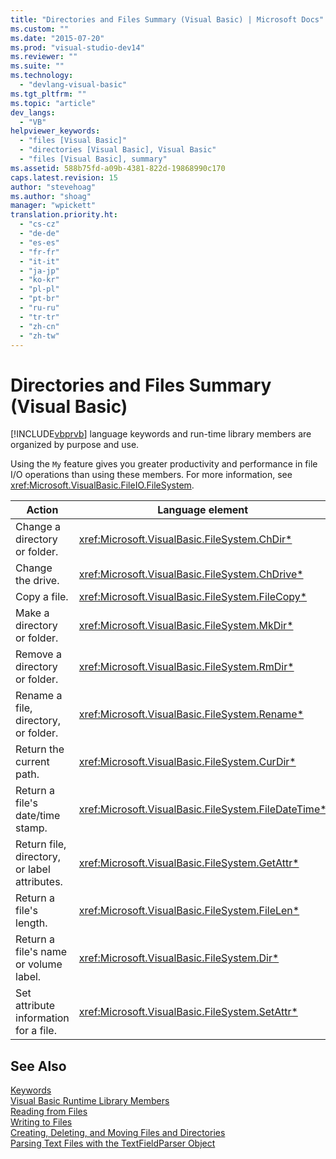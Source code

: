 ```yaml
---
title: "Directories and Files Summary (Visual Basic) | Microsoft Docs"
ms.custom: ""
ms.date: "2015-07-20"
ms.prod: "visual-studio-dev14"
ms.reviewer: ""
ms.suite: ""
ms.technology: 
  - "devlang-visual-basic"
ms.tgt_pltfrm: ""
ms.topic: "article"
dev_langs: 
  - "VB"
helpviewer_keywords: 
  - "files [Visual Basic]"
  - "directories [Visual Basic], Visual Basic"
  - "files [Visual Basic], summary"
ms.assetid: 588b75fd-a09b-4381-822d-19868990c170
caps.latest.revision: 15
author: "stevehoag"
ms.author: "shoag"
manager: "wpickett"
translation.priority.ht: 
  - "cs-cz"
  - "de-de"
  - "es-es"
  - "fr-fr"
  - "it-it"
  - "ja-jp"
  - "ko-kr"
  - "pl-pl"
  - "pt-br"
  - "ru-ru"
  - "tr-tr"
  - "zh-cn"
  - "zh-tw"
---
```

# Directories and Files Summary (Visual Basic)
[!INCLUDE[vbprvb](../../../csharp/programming-guide/concepts/linq/includes/vbprvb_md.md)] language keywords and run-time library members are organized by purpose and use.  
  
 Using the `My` feature gives you greater productivity and performance in file I/O operations than using these members. For more information, see <xref:Microsoft.VisualBasic.FileIO.FileSystem>.  
  
|**Action**|**Language element**|  
|----------------|--------------------------|  
|Change a directory or folder.|<xref:Microsoft.VisualBasic.FileSystem.ChDir*>|  
|Change the drive.|<xref:Microsoft.VisualBasic.FileSystem.ChDrive*>|  
|Copy a file.|<xref:Microsoft.VisualBasic.FileSystem.FileCopy*>|  
|Make a directory or folder.|<xref:Microsoft.VisualBasic.FileSystem.MkDir*>|  
|Remove a directory or folder.|<xref:Microsoft.VisualBasic.FileSystem.RmDir*>|  
|Rename a file, directory, or folder.|<xref:Microsoft.VisualBasic.FileSystem.Rename*>|  
|Return the current path.|<xref:Microsoft.VisualBasic.FileSystem.CurDir*>|  
|Return a file's date/time stamp.|<xref:Microsoft.VisualBasic.FileSystem.FileDateTime*>|  
|Return file, directory, or label attributes.|<xref:Microsoft.VisualBasic.FileSystem.GetAttr*>|  
|Return a file's length.|<xref:Microsoft.VisualBasic.FileSystem.FileLen*>|  
|Return a file's name or volume label.|<xref:Microsoft.VisualBasic.FileSystem.Dir*>|  
|Set attribute information for a file.|<xref:Microsoft.VisualBasic.FileSystem.SetAttr*>|  
  
## See Also  
 [Keywords](../../../visual-basic/language-reference/keywords/index.md)   
 [Visual Basic Runtime Library Members](../../../visual-basic/language-reference/runtime-library-members.md)   
 [Reading from Files](../../../visual-basic/developing-apps/programming/drives-directories-files/reading-from-files.md)   
 [Writing to Files](../../../visual-basic/developing-apps/programming/drives-directories-files/writing-to-files.md)   
 [Creating, Deleting, and Moving Files and Directories](../../../visual-basic/developing-apps/programming/drives-directories-files/creating-deleting-and-moving-files-and-directories.md)   
 [Parsing Text Files with the TextFieldParser Object](../../../visual-basic/developing-apps/programming/drives-directories-files/parsing-text-files-with-the-textfieldparser-object.md)